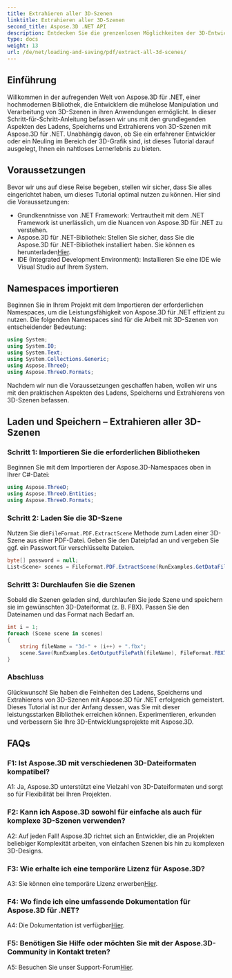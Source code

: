 ```yaml
---
title: Extrahieren aller 3D-Szenen
linktitle: Extrahieren aller 3D-Szenen
second_title: Aspose.3D .NET API
description: Entdecken Sie die grenzenlosen Möglichkeiten der 3D-Entwicklung mit Aspose.3D für .NET. Laden, speichern und extrahieren Sie Szenen mühelos.
type: docs
weight: 13
url: /de/net/loading-and-saving/pdf/extract-all-3d-scenes/
---
```

## Einführung

Willkommen in der aufregenden Welt von Aspose.3D für .NET, einer hochmodernen Bibliothek, die Entwicklern die mühelose Manipulation und Verarbeitung von 3D-Szenen in ihren Anwendungen ermöglicht. In dieser Schritt-für-Schritt-Anleitung befassen wir uns mit den grundlegenden Aspekten des Ladens, Speicherns und Extrahierens von 3D-Szenen mit Aspose.3D für .NET. Unabhängig davon, ob Sie ein erfahrener Entwickler oder ein Neuling im Bereich der 3D-Grafik sind, ist dieses Tutorial darauf ausgelegt, Ihnen ein nahtloses Lernerlebnis zu bieten.

## Voraussetzungen

Bevor wir uns auf diese Reise begeben, stellen wir sicher, dass Sie alles eingerichtet haben, um dieses Tutorial optimal nutzen zu können. Hier sind die Voraussetzungen:

- Grundkenntnisse von .NET Framework: Vertrautheit mit dem .NET Framework ist unerlässlich, um die Nuancen von Aspose.3D für .NET zu verstehen.
-  Aspose.3D für .NET-Bibliothek: Stellen Sie sicher, dass Sie die Aspose.3D für .NET-Bibliothek installiert haben. Sie können es herunterladen[Hier](https://releases.aspose.com/3d/net/).
- IDE (Integrated Development Environment): Installieren Sie eine IDE wie Visual Studio auf Ihrem System.

## Namespaces importieren

Beginnen Sie in Ihrem Projekt mit dem Importieren der erforderlichen Namespaces, um die Leistungsfähigkeit von Aspose.3D für .NET effizient zu nutzen. Die folgenden Namespaces sind für die Arbeit mit 3D-Szenen von entscheidender Bedeutung:

```csharp
using System;
using System.IO;
using System.Text;
using System.Collections.Generic;
using Aspose.ThreeD;
using Aspose.ThreeD.Formats;
```

Nachdem wir nun die Voraussetzungen geschaffen haben, wollen wir uns mit den praktischen Aspekten des Ladens, Speicherns und Extrahierens von 3D-Szenen befassen.

## Laden und Speichern – Extrahieren aller 3D-Szenen

### Schritt 1: Importieren Sie die erforderlichen Bibliotheken

Beginnen Sie mit dem Importieren der Aspose.3D-Namespaces oben in Ihrer C#-Datei:

```csharp
using Aspose.ThreeD;
using Aspose.ThreeD.Entities;
using Aspose.ThreeD.Formats;
```

### Schritt 2: Laden Sie die 3D-Szene

 Nutzen Sie die`FileFormat.PDF.ExtractScene` Methode zum Laden einer 3D-Szene aus einer PDF-Datei. Geben Sie den Dateipfad an und vergeben Sie ggf. ein Passwort für verschlüsselte Dateien.

```csharp
byte[] password = null;
List<Scene> scenes = FileFormat.PDF.ExtractScene(RunExamples.GetDataFilePath("House_Design.pdf"), password);
```

### Schritt 3: Durchlaufen Sie die Szenen

Sobald die Szenen geladen sind, durchlaufen Sie jede Szene und speichern sie im gewünschten 3D-Dateiformat (z. B. FBX). Passen Sie den Dateinamen und das Format nach Bedarf an.

```csharp
int i = 1;
foreach (Scene scene in scenes)
{
    string fileName = "3d-" + (i++) + ".fbx";
    scene.Save(RunExamples.GetOutputFilePath(fileName), FileFormat.FBX7400ASCII);
}
```

### Abschluss

Glückwunsch! Sie haben die Feinheiten des Ladens, Speicherns und Extrahierens von 3D-Szenen mit Aspose.3D für .NET erfolgreich gemeistert. Dieses Tutorial ist nur der Anfang dessen, was Sie mit dieser leistungsstarken Bibliothek erreichen können. Experimentieren, erkunden und verbessern Sie Ihre 3D-Entwicklungsprojekte mit Aspose.3D.

## FAQs

### F1: Ist Aspose.3D mit verschiedenen 3D-Dateiformaten kompatibel?

A1: Ja, Aspose.3D unterstützt eine Vielzahl von 3D-Dateiformaten und sorgt so für Flexibilität bei Ihren Projekten.

### F2: Kann ich Aspose.3D sowohl für einfache als auch für komplexe 3D-Szenen verwenden?

A2: Auf jeden Fall! Aspose.3D richtet sich an Entwickler, die an Projekten beliebiger Komplexität arbeiten, von einfachen Szenen bis hin zu komplexen 3D-Designs.

### F3: Wie erhalte ich eine temporäre Lizenz für Aspose.3D?

 A3: Sie können eine temporäre Lizenz erwerben[Hier](https://purchase.aspose.com/temporary-license/).

### F4: Wo finde ich eine umfassende Dokumentation für Aspose.3D für .NET?

 A4: Die Dokumentation ist verfügbar[Hier](https://reference.aspose.com/3d/net/).

### F5: Benötigen Sie Hilfe oder möchten Sie mit der Aspose.3D-Community in Kontakt treten?

 A5: Besuchen Sie unser Support-Forum[Hier](https://forum.aspose.com/c/3d/18).